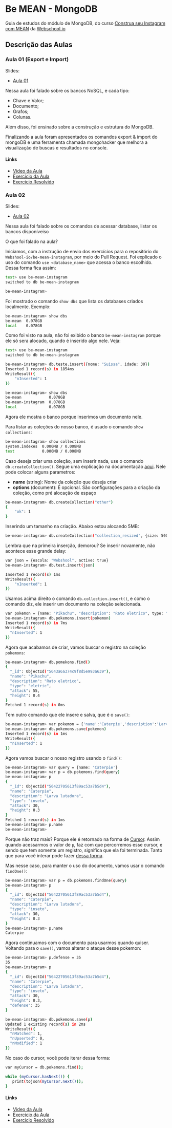 # Be MEAN - MongoDB

Guia de estudos do módulo de MongoDB, do curso [Construa seu Instagram com MEAN](http://dagora.net/be-mean/) da [Webschool.io](https://github.com/Webschool-io/)

## Descrição das Aulas

### Aula 01 (Export e Import)

Slides:
 - [Aula 01](https://docs.google.com/presentation/d/1KXxmcwd47x4v2SymyiBPK7ucn80PruSvcw4mZ5S3nWc/edit#slide=id.p)

Nessa aula foi falado sobre os bancos NoSQL, e cada tipo:

 - Chave e Valor;
 - Documento;
 - Grafos;
 - Colunas.

Além disso, foi ensinado sobre a construção e estrutura do MongoDB.

Finalizando a aula foram apresentados os comandos export & import do mongoDB e uma ferramenta chamada mongohacker que melhora a visualização de buscas e resultados no console.

#### Links

 - [Video da Aula](https://www.youtube.com/watch?v=leYxsEAL_yY)
 - [Exercicio da Aula](https://github.com/Webschool-io/be-mean-instagram/blob/master/apostila/mongodb/export_import.md)
 - [Exercicio Resolvido](https://github.com/Webschool-io/be-mean-instagram/blob/master/apostila/classes/mongodb/exercises/class-01-resolved-gilsondev-gilsonfilho.md)

### Aula 02

Slides:
 - [Aula 02](https://docs.google.com/presentation/d/1KXxmcwd47x4v2SymyiBPK7ucn80PruSvcw4mZ5S3nWc/edit#slide=id.ge7fc94614_395_0)

Nessa aula foi falado sobre os comandos de acessar database, listar os bancos disponíveiso

O que foi falado na aula?

Iniciamos, com a instrução de envio dos exercícios para o repositório do `Webshool-io/be-mean-instagram`, por meio do Pull Request. Foi explicado o uso do comando `use <database_name>` que acessa o banco escolhido. Dessa forma fica assim:

 ```bash
test> use be-mean-instagram
switched to db be-mean-instagram

be-mean-instagram>
 ```

Foi mostrado o comando `show dbs` que lista os databases criados localmente. Exemplo:

```bash
be-mean-instagram> show dbs
be-mean  0.078GB
local    0.078GB
```

Como foi visto na aula, não foi exibido o banco `be-mean-instagram` porque ele só sera alocado, quando é inserido algo nele. Veja:

```bash
test> use be-mean-instagram
switched to db be-mean-instagram

be-mean-instagram> db.teste.insert({nome: "Suissa", idade: 30})
Inserted 1 record(s) in 1854ms
WriteResult({
	"nInserted": 1
})

be-mean-instagram> show dbs
be-mean            0.078GB
be-mean-instagram  0.078GB
local              0.078GB
```

Agora ele mostra o banco porque inserimos um documento nele.

Para listar as coleções do nosso banco, é usado o comando `show collections`:

```bash
be-mean-instagram> show collections
system.indexes  0.000MB / 0.008MB
test            0.000MB / 0.008MB
```

Caso deseja criar uma coleção, sem inserir nada, use o comando `db.createCollection()`. Segue uma explicação na documentação [aqui](https://docs.mongodb.org/manual/reference/method/db.createCollection/#db.createCollection). Nele pode colocar alguns parametros:

 - **name** (string): Nome da coleção que deseja criar
 - **options** (document): É opcional. São configurações para a criação da coleção, como pré alocação de espaço

```bash
be-mean-instagram> db.createCollection("other")
{
	"ok": 1
}
```

Inserindo um tamanho na criação. Abaixo estou alocando 5MB:
```bash
be-mean-instagram> db.createCollection("collection_resized", {size: 5000000})
```

Lembra que na primeira inserção, demorou? Se inserir novamente, não acontece esse grande delay:

```bash
var json = {escola: "Webshool", active: true}
be-mean-instagram> db.test.insert(json)

Inserted 1 record(s) 1ms
WriteResult({
	"nInserted": 1
})
```

Usamos acima direito o comando `db.collection.insert()`, e como o comando diz, ele inserir um documento na coleção selecionada.

```bash
var pokemon = {name: "Pikachu", "description": "Rato eletrico", type: "eletric", "attack": 55, "height": 0.4}
be-mean-instagram> db.pokemons.insert(pokemon)
Inserted 1 record(s) in 7ms
WriteResult({
  "nInserted": 1
})
```

Agora que acabamos de criar, vamos buscar o registro na coleção `pokemons`:

```bash
be-mean-instagram> db.pomekons.find()
{
  "_id": ObjectId("5643a6a374c9f8d5e993a639"),
  "name": "Pikachu",
  "description": "Rato eletrico",
  "type": "eletric",
  "attack": 55,
  "height": 0.4
}
Fetched 1 record(s) in 0ms
```

Tem outro comando que ele insere e salva, que é o `save()`:

```bash
be-mean-instagram> var pokemon = {'name':'Caterpie','description':'Larva lutadora','type': 'inseto', attack: 30, height: 0.3 }
be-mean-instagram> db.pokemons.save(pokemon)
Inserted 1 record(s) in 1ms
WriteResult({
  "nInserted": 1
})
```

Agora vamos buscar o nosso registro usando o `find()`:

```bash
be-mean-instagram> var query = {name: 'Caterpie'}
be-mean-instagram> var p = db.pokemons.find(query)
be-mean-instagram> p
{
  "_id": ObjectId("56422705613f89ac53a7b5d4"),
  "name": "Caterpie",
  "description": "Larva lutadora",
  "type": "inseto",
  "attack": 30,
  "height": 0.3
}
Fetched 1 record(s) in 1ms
be-mean-instagram> p.name
be-mean-instagram>
```

Porque não traz mais? Porque ele é retornado na forma de [Cursor](https://docs.mongodb.org/manual/core/cursors/). Assim quando acessarmos o valor de `p`, faz com que percorremos esse cursor, e sendo que tem somente um registro, significa que ela foi terminada. Tanto que para você interar pode fazer [dessa forma](https://docs.mongodb.org/manual/tutorial/iterate-a-cursor/).

Mas nesse caso, para manter o uso do documento, vamos usar o comando `findOne()`:

```bash
be-mean-instagram> var p = db.pokemons.findOne(query)
be-mean-instagram> p
{
  "_id": ObjectId("56422705613f89ac53a7b5d4"),
  "name": "Caterpie",
  "description": "Larva lutadora",
  "type": "inseto",
  "attack": 30,
  "height": 0.3
}
be-mean-instagram> p.name
Caterpie
```

Agora continuamos com o documento para usarmos quando quiser. Voltando para o `save()`, vamos alterar o ataque desse pokemon:

```bash
be-mean-instagram> p.defense = 35
35
be-mean-instagram> p
{
  "_id": ObjectId("56422705613f89ac53a7b5d4"),
  "name": "Caterpie",
  "description": "Larva lutadora",
  "type": "inseto",
  "attack": 30,
  "height": 0.3,
  "defense": 35
}

be-mean-instagram> db.pokemons.save(p)
Updated 1 existing record(s) in 2ms
WriteResult({
  "nMatched": 1,
  "nUpserted": 0,
  "nModified": 1
})
```

No caso do cursor, você pode iterar dessa forma:

```bash
var myCursor = db.pokemons.find();

while (myCursor.hasNext()) {
   print(tojson(myCursor.next()));
}
```


#### Links

 - [Video da Aula](https://youtu.be/PaNVk0V2UNI)
 - [Exercicio da Aula](https://docs.google.com/presentation/d/1KXxmcwd47x4v2SymyiBPK7ucn80PruSvcw4mZ5S3nWc/edit#slide=id.ge7fc94614_395_213)
 - [Exercicio Resolvido](https://github.com/Webschool-io/be-mean-instagram/blob/master/apostila/classes/mongodb/exercises/class-02-resolved-gilsondev-gilsonfilho.md)
